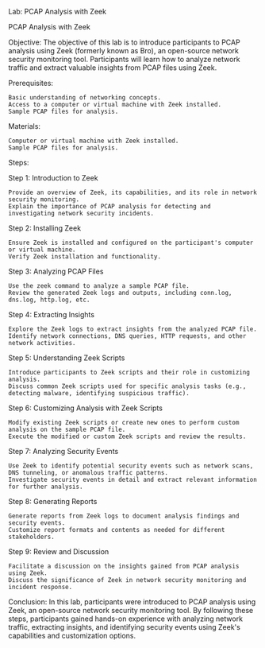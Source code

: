 Lab: PCAP Analysis with Zeek

PCAP Analysis with Zeek

Objective: The objective of this lab is to introduce participants to PCAP analysis using Zeek (formerly known as Bro), an open-source network security monitoring tool. Participants will learn how to analyze network traffic and extract valuable insights from PCAP files using Zeek.

Prerequisites:

    Basic understanding of networking concepts.
    Access to a computer or virtual machine with Zeek installed.
    Sample PCAP files for analysis.

Materials:

    Computer or virtual machine with Zeek installed.
    Sample PCAP files for analysis.

Steps:

Step 1: Introduction to Zeek

    Provide an overview of Zeek, its capabilities, and its role in network security monitoring.
    Explain the importance of PCAP analysis for detecting and investigating network security incidents.

Step 2: Installing Zeek

    Ensure Zeek is installed and configured on the participant's computer or virtual machine.
    Verify Zeek installation and functionality.

Step 3: Analyzing PCAP Files

    Use the zeek command to analyze a sample PCAP file.
    Review the generated Zeek logs and outputs, including conn.log, dns.log, http.log, etc.

Step 4: Extracting Insights

    Explore the Zeek logs to extract insights from the analyzed PCAP file.
    Identify network connections, DNS queries, HTTP requests, and other network activities.

Step 5: Understanding Zeek Scripts

    Introduce participants to Zeek scripts and their role in customizing analysis.
    Discuss common Zeek scripts used for specific analysis tasks (e.g., detecting malware, identifying suspicious traffic).

Step 6: Customizing Analysis with Zeek Scripts

    Modify existing Zeek scripts or create new ones to perform custom analysis on the sample PCAP file.
    Execute the modified or custom Zeek scripts and review the results.

Step 7: Analyzing Security Events

    Use Zeek to identify potential security events such as network scans, DNS tunneling, or anomalous traffic patterns.
    Investigate security events in detail and extract relevant information for further analysis.

Step 8: Generating Reports

    Generate reports from Zeek logs to document analysis findings and security events.
    Customize report formats and contents as needed for different stakeholders.

Step 9: Review and Discussion

    Facilitate a discussion on the insights gained from PCAP analysis using Zeek.
    Discuss the significance of Zeek in network security monitoring and incident response.

Conclusion: In this lab, participants were introduced to PCAP analysis using Zeek, an open-source network security monitoring tool. By following these steps, participants gained hands-on experience with analyzing network traffic, extracting insights, and identifying security events using Zeek's capabilities and customization options.

